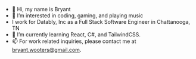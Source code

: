 - 👋 Hi, my name is Bryant
- 👀 I’m interested in coding, gaming, and playing music
- I work for Datably, Inc as a Full Stack Software Engineer in Chattanooga, TN
- 🌱 I’m currently learning React, C#, and TailwindCSS.
- 📫 For work related inquiries, please contact me at bryant.wooters@gmail.com.

